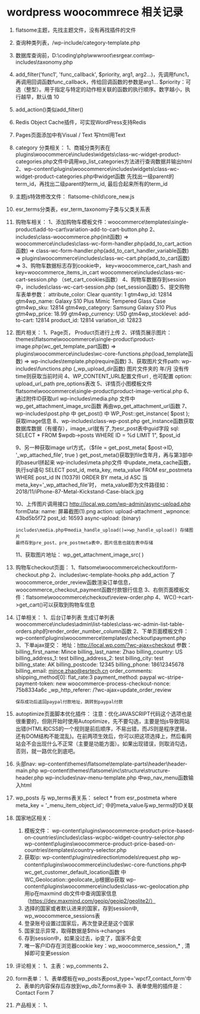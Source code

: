 # wordpress woocommrece 相关记录

1. flatsome主题，先找主题文件，没有再找插件的文件
2. 查询种类列表，/wp-include/category-template.php 
3. 数据库查询前，D:\coding\php\wwwroot\esrgear.com\wp-includes\taxonomy.php
4. add_filter('func1', 'func_callback', $priority, arg1, arg2...)，先调用func1，再调用回调函数func_callback，传给回调函数的参数是arg1...
	$priority：可选（整型）。用于指定与特定的动作相关联的函数的执行顺序。数字越小，执行越早，默认值 10
5. add_action()类似add_filter()
6. Redis Object Cache插件，可实现WordPress支持Redis
7. Pages页面添加中有Visual / Text 写html用Text
8. category 分类相关：
	1、商城分类列表在plugins\woocommerce\includes\widgets\class-wc-widget-product-categories.php文件中调用wp_list_categories方法进行查询数据并输出html
	2、wp-content\plugins\woocommerce\includes\widgets\class-wc-widget-product-categories.php中widget函数
		先找出一级parent的term_id，再找出二级parent的term_id, 最后合起来所有的term_id


9. 主题js特效修改文件： flatsome-child\core_new.js
10. esr_terms分类表，esr_term_taxonomy子类与父类关系表
11. 购物车相关：
	1、添加购物车模板文件：woocommerce\templates\single-product\add-to-cart\variation-add-to-cart-button.php
	2、includes\class-woocommerce.php(init函数) => woocommerce\includes\class-wc-form-handler.php(add_to_cart_action函数) 
		=> class-wc-form-handler.php(add_to_cart_handler_variable函数)
		=> plugins\woocommerce\includes\class-wc-cart.php(add_to_cart函数)
		=> 
	3、购物车数据标志存到cookie中， key=woocommerce_cart_hash and key=woocommerce_items_in_cart
		woocommerce\includes\class-wc-cart-session.php （set_cart_cookies函数）
	4、购物车数据存到session中，includes\class-wc-cart-session.php (set_session函数)
	5、提交购物车表单参数：
		attribute_color: Clear
		quantity: 1
		gtm4wp_id: 12814
		gtm4wp_name: Galaxy S10 Plus Mimic Tempered Glass Case
		gtm4wp_sku: 12814
		gtm4wp_category: Samsung Galaxy S10 Plus
		gtm4wp_price: 18.99
		gtm4wp_currency: USD
		gtm4wp_stocklevel: 
		add-to-cart: 12814
		product_id: 12814
		variation_id: 12823


12. 图片相关：
	1、Page页， Product页进行上传
	2、详情页展示图片：
		themes\flatsome\woocommerce\single-product\product-image.php(wc_get_template_part函数)
		=> plugins\woocommerce\includes\wc-core-functions.php(load_template函数)
		=> wp-includes\template.php(require函数)
	3、获取图片文件path:
		wp-includes\functions.php (_wp_upload_dir函数) 图片文件夹的 年/月 没有传time则获取当前时间
	4、WP_CONTENT_URL配置文件url , 也可配置 option: upload_url_path pre_options表改
	5、详情页小图模板文件 flatsome\woocommerce\single-product\product-image-vertical.php
	6、通过附件ID获取url wp-includes\media.php 文件中 wp_get_attachment_image_src函数 再由wp_get_attachment_url函数
	7、wp-includes\post.php 中 get_post() 中 WP_Post::get_instance( $post );获取image信息
	8、wp-includes\class-wp-post.php get_instance函数获取数据库数据（有缓存），image_url就有了,为esr_post表中guid字段
		sql: SELECT * FROM $wpdb->posts WHERE ID = %d LIMIT 1", $post_id

	9、另一种获取image url方式，（$file = get_post_meta( $post->ID, '_wp_attached_file', true ) get_post_meta()获取到file含年月，再与第3部中的baseurl拼起来
		wp-includes\meta.php文件 中update_meta_cache函数，
		执行sql语句 SELECT post_id, meta_key, meta_value FROM esr_postmeta WHERE post_id IN (10379) ORDER BY meta_id ASC 当meta_key='_wp_attached_file'时，
		meta_value即为文件路径如：2018/11/iPhone-87-Metal-Kickstand-Case-black.jpg


	10、上传图片调用接口 http://local.wp.com/wp-admin/async-upload.php
		formData: 
			name: 屏幕截图(1).png
			action: upload-attachment
			_wpnonce: 43bd5b5f72
			post_id: 16593
			async-upload: (binary)

		includes\media.php中media_handle_upload()=>wp_handle_upload() 存储图片
		最终存到pre_post、pre_postmeta表中，图片信息也就在表中存储
	11、获取图片地址：
		wp_get_attachment_image_src( )

	

13. 购物车checkout页面：
	1、flatsome\woocommerce\checkout\form-checkout.php
	2、includes\wc-template-hooks.php add_action 了woocommerce_order_review函数渲染订单信息，woocommerce_checkout_payment函数付款银行信息
	3、右侧页面模板文件：flatsome\woocommerce\checkout\review-order.php
	4、WC()->cart->get_cart()可以获取到购物车信息


14. 订单相关：
	1、后台订单列表
		生成订单列表 woocommerce\includes\admin\list-tables\class-wc-admin-list-table-orders.php的render_order_number_column函数
	2、下单页面模板文件：
		wp-content\plugins\woocommerce\templates\checkout\payment.php
	3、下单ajax提交：
		地址：http://local.wp.com/?wc-ajax=checkout
		参数：
			billing_first_name: Mince
			billing_last_name: Zhao
			billing_country: US
			billing_address_1: test
			billing_address_2: test
			billing_city: test
			billing_state: AK
			billing_postcode: 12345
			billing_phone: 18612345678
			billing_email: mince.zhao@esrtech.cn
			order_comments: 
			shipping_method[0]: flat_rate:3
			payment_method: paypal
			wc-stripe-payment-token: new
			woocommerce-process-checkout-nonce: 75b8334a6c
			_wp_http_referer: /?wc-ajax=update_order_review

		保存成功后返回paypal付款地址，跳转到paypal付款

15. autoptimize页面脚本优化插件：
	注意：优化JAVASCRIPT代码这个选项也是很重要的，但刚开始时使用Autoptimize，先不要勾选，主要是怕js导致网站出错(HTML和CSS的一个规则是前后顺序，不易出错，而JS则是程序逻辑，还有DOM结构不能混乱)。在前两项生效后，你可以把这项选择上，然后看网站会不会出现什么不正常（主要是功能方面）。如果出现错误，则取消勾选，否则，就一路优化到底吧。

16. 头部nav:
	wp-content\themes\flatsome\template-parts\header\header-main.php
	wp-content\themes\flatsome\inc\structure\structure-header.php
	wp-includes\nav-menu-template.php 中wp_nav_menu函数输入html

17. wp_posts 与 wp_terms表关系：
	select * from esr_postmeta where meta_key = '_menu_item_object_id'; 中的meta_value与wp_terms的ID关联


18. 国家地区相关：
	1. 模板文件：
		wp-content\plugins\woocommerce-product-price-based-on-countries\includes\class-wcpbc-widget-country-selector.php
		wp-content\plugins\woocommerce-product-price-based-on-countries\templates\country-selector.php
	2. 获取ip:
		wp-content\plugins\redirection\models\request.php
		wp-content\plugins\woocommerce\includes\wc-core-functions.php中wc_get_customer_default_location函数 中 WC_Geolocation::geolocate_ip根据ip获取
		wp-content\plugins\woocommerce\includes\class-wc-geolocation.php 用ip在maxmind db文件中查询国家信息 （https://dev.maxmind.com/geoip/geoip2/geolite2/）
	3. 选择的国家或者默认进来的国家，存到session中, wp_woocommerce_sessions表
	4. 登录账号设置过国家后，再次登录还是这个国家
	5. 国家显示异常，取得数据是$this->changes
	6. 存到session中，如果没过去，ip变了，国家不会变
	7. 唯一客户ID存在浏览器cookie key：wp_woocommerce_session_* , 清掉即可变更session


20. 评论相关：
	1、主表：wp_comments
	2、

21. form表单：
	1、表单模板在wp_posts表post_type='wpcf7_contact_form'中
	2、表单的内容保存后存放到wp_db7_forms表中
	3、表单使用的插件是：Contact Form 7

22. 产品相关：
	1、
	